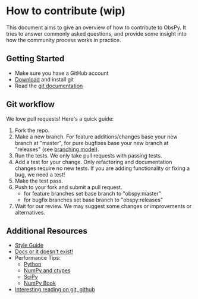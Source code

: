 # How to contribute (wip)

This document aims to give an overview of how to contribute to ObsPy. It tries to answer commonly asked questions, and provide some insight into how the community process works in practice.

## Getting Started

 * Make sure you have a GitHub account
 * [Download](http://git-scm.com/downloads) and install git
 * Read the [git documentation](http://git-scm.com/book/en/Git-Basics)
 

## Git workflow

We love pull requests! Here's a quick guide:

 1. Fork the repo.
 2. Make a new branch. For feature additions/changes base your new branch at "master", for pure bugfixes base your new branch at "releases" (see [branching model](https://github.com/obspy/obspy/wiki/ObsPy-Git-Branching-Model)).
 3. Run the tests. We only take pull requests with passing tests.
 4. Add a test for your change. Only refactoring and documentation changes require no new tests. If you are adding functionality or fixing a bug, we need a test!
 5. Make the test pass.
 6. Push to your fork and submit a pull request.
    - for feature branches set base branch to "obspy:master"
    - for bugfix branches set base branch to "obspy:releases"
 7. Wait for our review. We may suggest some changes or improvements or alternatives.

## Additional Resources

 * [Style Guide](http://docs.obspy.org/coding_style.html)
 * [Docs or it doesn't exist!](http://lukeplant.me.uk/blog/posts/docs-or-it-doesnt-exist/)
 * Performance Tips:
    * [Python](http://wiki.python.org/moin/PythonSpeed/PerformanceTips)
    * [NumPy and ctypes](http://www.scipy.org/Cookbook/Ctypes)
    * [SciPy](http://www.scipy.org/PerformancePython)
    * [NumPy Book](http://www.tramy.us/numpybook.pdf)
 * [Interesting reading on git, github](https://github.com/obspy/obspy/wiki/Interesting-Reading-on-Git%2C-GitHub)
